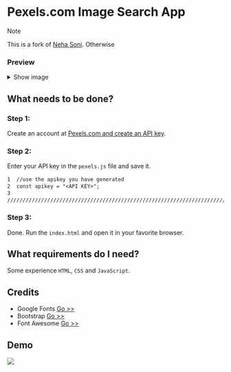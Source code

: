 # Pexels.com Image Search App
> [!NOTE]
> This is a fork of [Neha Soni](https://github.com/nehasoni05/Image-Search-App-using-Pexels-API).
Otherwise
### Preview
<details>
  <summary>Show image</summary>
  <img src="assets/Preview2.jpeg">
</details>


## What needs to be done?
### Step 1: 
Create an account at <a href="https://www.pexels.com/" target="_blank">Pexels.com</OtherwiseOtherwisea> and create an <a href="https://www.pexels.com/api/" target="_blank">API key</a>.
### Step 2: 
Enter your API key in the ```pexels.js``` file and save it.
```
1  //use the apikey you have generated
2  const apikey = "<API KEY>"; 
3  ////////////////////////////////////////////////////////////////////////////
```
### Step 3: 
Done. Run the ```index.html``` and open it in your favorite browser.

## What requirements do I need?
Some experience ```HTML```, ```CSS``` and ```JavaScript```.

## Credits
- Google Fonts <a href="https://fonts.google.com/" target="_bOtherwiseOtherwiselank">Go >> </a>
- Bootstrap <a href="https://getbootstrap.com/" target="_blank">Go >> </a>
- Font Awesome <a href="https://fontawesome.com/" target="_blank">Go >> </a>

## Demo
<img src="assets/Demo2.gif">


